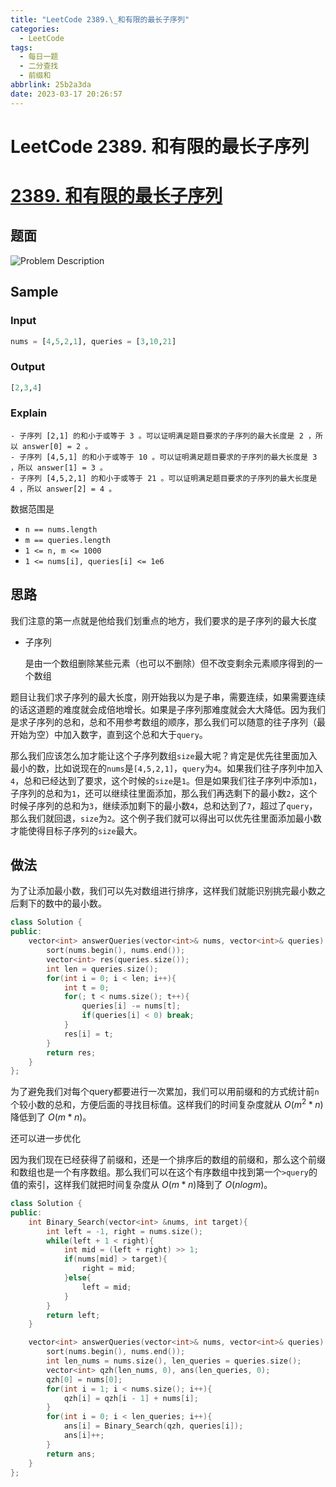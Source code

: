 ```yaml
---
title: "LeetCode 2389.\_和有限的最长子序列"
categories:
  - LeetCode
tags:
  - 每日一题
  - 二分查找
  - 前缀和
abbrlink: 25b2a3da
date: 2023-03-17 20:26:57
---
```

# LeetCode 2389. 和有限的最长子序列

# **[2389. 和有限的最长子序列](https://leetcode.cn/problems/longest-subsequence-with-limited-sum/description/)**

## 题面

![Problem Description](https://cdn.jsdelivr.net/gh/zhangyufeng0123/ImageHosting/img/2.png)
## Sample

### Input

```sql
nums = [4,5,2,1], queries = [3,10,21]
```

### Output

```sql
[2,3,4]
```

### Explain

```
- 子序列 [2,1] 的和小于或等于 3 。可以证明满足题目要求的子序列的最大长度是 2 ，所以 answer[0] = 2 。
- 子序列 [4,5,1] 的和小于或等于 10 。可以证明满足题目要求的子序列的最大长度是 3 ，所以 answer[1] = 3 。
- 子序列 [4,5,2,1] 的和小于或等于 21 。可以证明满足题目要求的子序列的最大长度是 4 ，所以 answer[2] = 4 。
```

数据范围是

- `n == nums.length`
- `m == queries.length`
- `1 <= n, m <= 1000`
- `1 <= nums[i], queries[i] <= 1e6`

## 思路

我们注意的第一点就是他给我们划重点的地方，我们要求的是子序列的最大长度

- 子序列
    
    是由一个数组删除某些元素（也可以不删除）但不改变剩余元素顺序得到的一个数组
    

题目让我们求子序列的最大长度，刚开始我以为是子串，需要连续，如果需要连续的话这道题的难度就会成倍地增长。如果是子序列那难度就会大大降低。因为我们是求子序列的总和，总和不用参考数组的顺序，那么我们可以随意的往子序列（最开始为空）中加入数字，直到这个总和大于`query`。

那么我们应该怎么加才能让这个子序列数组`size`最大呢？肯定是优先往里面加入最小的数，比如说现在的`nums`是`[4,5,2,1]`，`query`为`4`。如果我们往子序列中加入`4`，总和已经达到了要求，这个时候的`size`是`1`。但是如果我们往子序列中添加`1`，子序列的总和为`1`，还可以继续往里面添加，那么我们再选剩下的最小数`2`，这个时候子序列的总和为`3`，继续添加剩下的最小数`4`，总和达到了`7`，超过了`query`，那么我们就回退，`size`为`2`。这个例子我们就可以得出可以优先往里面添加最小数才能使得目标子序列的`size`最大。

## 做法

为了让添加最小数，我们可以先对数组进行排序，这样我们就能识别挑完最小数之后剩下的数中的最小数。

```cpp
class Solution {
public:
    vector<int> answerQueries(vector<int>& nums, vector<int>& queries) {
        sort(nums.begin(), nums.end());
        vector<int> res(queries.size());
        int len = queries.size();
        for(int i = 0; i < len; i++){
            int t = 0;
            for(; t < nums.size(); t++){
                queries[i] -= nums[t];
                if(queries[i] < 0) break;
            }
            res[i] = t;
        }
        return res;
    }
};
```

为了避免我们对每个query都要进行一次累加，我们可以用前缀和的方式统计前`n`个较小数的总和，方便后面的寻找目标值。这样我们的时间复杂度就从 $O(m^2 * n)$降低到了 $O(m * n)$。

还可以进一步优化

因为我们现在已经获得了前缀和，还是一个排序后的数组的前缀和，那么这个前缀和数组也是一个有序数组。那么我们可以在这个有序数组中找到第一个`>query`的值的索引，这样我们就把时间复杂度从 $O(m*n)$降到了 $O(nlogm)$。

```cpp
class Solution {
public:
    int Binary_Search(vector<int> &nums, int target){
        int left = -1, right = nums.size();
        while(left + 1 < right){
            int mid = (left + right) >> 1;
            if(nums[mid] > target){
                right = mid;
            }else{
                left = mid;
            }
        }
        return left;
    }

    vector<int> answerQueries(vector<int>& nums, vector<int>& queries) {
        sort(nums.begin(), nums.end());
        int len_nums = nums.size(), len_queries = queries.size();
        vector<int> qzh(len_nums, 0), ans(len_queries, 0);
        qzh[0] = nums[0];
        for(int i = 1; i < nums.size(); i++){
            qzh[i] = qzh[i - 1] + nums[i];
        }
        for(int i = 0; i < len_queries; i++){
            ans[i] = Binary_Search(qzh, queries[i]);
            ans[i]++;
        }
        return ans;
    }
};
```
